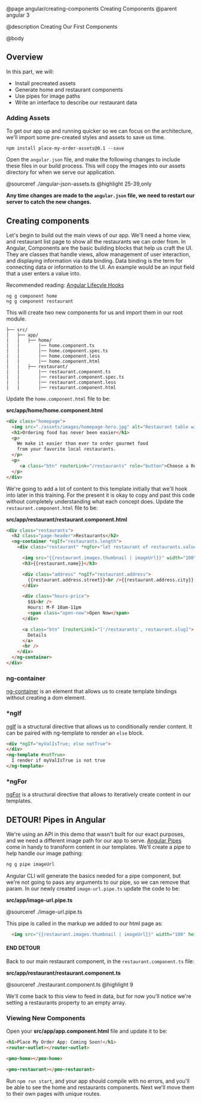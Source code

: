 @page angular/creating-components Creating Components
@parent angular 3

@description Creating Our First Components

@body

## Overview

In this part, we will:

- Install precreated assets
- Generate home and restaurant components
- Use pipes for image paths
- Write an interface to describe our restaurant data

### Adding Assets

To get our app up and running quicker so we can focus on the architecture, we'll import some pre-created styles and assets to save us time.

```shell
npm install place-my-order-assets@0.1 --save
```

Open the ``angular.json`` file, and make the following changes to include these files in our build process. This will copy the images into our assets directory for when we serve our application.

@sourceref ./angular-json-assets.ts
@highlight 25-39,only

__Any time changes are made to the `angular.json` file, we need to restart our server to catch the new changes.__

## Creating components

Let's begin to build out the main views of our app. We'll need a home view, and restaurant list page to show all the restaurants we can order from. In Angular, Components are the basic building blocks that help us craft the UI. They are classes that handle views, allow management of user interaction, and displaying information via data binding. Data binding is the term for connecting data or information to the UI. An example would be an input field that a user enters a value into.

Recommended reading: <a href="https://angular.io/guide/lifecycle-hooks" target="\_blank" >Angular Lifecyle Hooks</a>

```shell
ng g component home
ng g component restaurant
```

This will create two new components for us and import them in our root module.

```code
├── src/
|   ├── app/
|   |   ├── home/
|   |       |── home.component.ts
|   |       |── home.component.spec.ts
|   |       |── home.component.less
|   |       |── home.component.html
|   |   ├── restaurant/
|   |       |── restaurant.component.ts
|   |       |── restaurant.component.spec.ts
|   |       |── restaurant.component.less
|   |       |── restaurant.component.html
```

Update the `home.component.html` file to be:

__src/app/home/home.component.html__

```html
<div class="homepage">
  <img src="./assets/images/homepage-hero.jpg" alt="Restaurant table with glasses." width="250" height="380" />
  <h1>Ordering food has never been easier</h1>
  <p>
    We make it easier than ever to order gourmet food
    from your favorite local restaurants.
  </p>
  <p>
     <a class="btn" routerLink="/restaurants" role="button">Choose a Restaurant</a>
  </p>
</div>
```

We're going to add a lot of content to this template initially that we'll hook into later in this training. For the present it is okay to copy and past this code without completely understanding what each concept does. Update the `restaurant.component.html` file to be:

__src/app/restaurant/restaurant.component.html__

```html
<div class="restaurants">
  <h2 class="page-header">Restaurants</h2>
  <ng-container *ngIf="restaurants.length">
    <div class="restaurant" *ngFor="let restaurant of restaurants.value">

      <img src="{{restaurant.images.thumbnail | imageUrl}}" width="100" height="100">
      <h3>{{restaurant.name}}</h3>

      <div class="address" *ngIf="restaurant.address">
        {{restaurant.address.street}}<br />{{restaurant.address.city}}, {{restaurant.address.state}} {{restaurant.address.zip}}
      </div>

      <div class="hours-price">
        $$$<br />
        Hours: M-F 10am-11pm
        <span class="open-now">Open Now</span>
      </div>

      <a class="btn" [routerLink]="['/restaurants', restaurant.slug]">
        Details
      </a>
      <br />
    </div>
  </ng-container>
</div>
```

### ng-container

<a href="https://angular.io/guide/structural-directives#ngcontainer" target="\_blank">ng-container</a> is an element that allows us to create template bindings without creating a dom element.

### \*ngIf

<a href="https://angular.io/api/common/NgIf" target="\_blank">ngIf</a> is a structural directive that allows us to conditionally render content. It can be paired with ng-template to render an `else` block.

```html
<div *ngIf="myValIsTrue; else notTrue">
</div>
<ng-template #notTrue>
  I render if myValIsTrue is not true
</ng-template>
```

### \*ngFor

<a href="https://angular.io/api/common/NgForOf" target="\_blank">ngFor</a> is a structural directive that allows to iteratively create content in our templates.

## DETOUR! Pipes in Angular

We're using an API in this demo that wasn't built for our exact purposes, and we need a different image path for our app to serve. <a href="https://angular.io/guide/pipes" target="\_blank">Angular Pipes</a> come in handy to transform content in our templates. We'll create a pipe to help handle our image pathing:

```bash
ng g pipe imageUrl
```

Angular CLI will generate the basics needed for a pipe component, but we're not going to pass any arguments to our pipe, so we can remove that param. In our newly created `image-url.pipe.ts` update the code to be:

__src/app/image-url.pipe.ts__

@sourceref ./image-url.pipe.ts

This pipe is called in the markup we added to our html page as:

```html
  <img src="{{restaurant.images.thumbnail | imageUrl}}" width="100" height="100">
  ```

#### END DETOUR

Back to our main restaurant component, in the ``restaurant.component.ts`` file:

__src/app/restaurant/restaurant.component.ts__

@sourceref ./restaurant.component.ts
@highlight 9

We'll come back to this view to feed in data, but for now you'll notice we're setting a restaurants property to an empty array.

### Viewing New Components

Open your __src/app/app.component.html__ file and update it to be:

```html
<h1>Place My Order App: Coming Soon!</h1>
<router-outlet></router-outlet>

<pmo-home></pmo-home>

<pmo-restaurant></pmo-restaurant>
```

 Run `npm run start`, and your app should compile with no errors, and you'll be able to see the home and restaurants components. Next we'll move them to their own pages with unique routes. 
